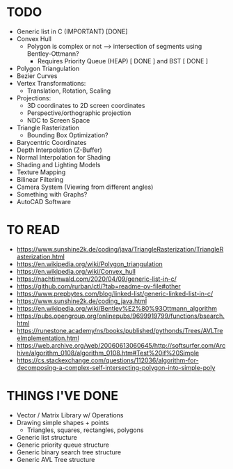 # TODO
- Generic list in C (IMPORTANT) [DONE]
- Convex Hull
	- Polygon is complex or not --> intersection of segments using Bentley-Ottmann?
		- Requires Priority Queue (HEAP) [ DONE ] and BST [ DONE ]
- Polygon Triangulation
- Bezier Curves
- Vertex Transformations:
	- Translation, Rotation, Scaling
- Projections:
	- 3D coordinates to 2D screen coordinates
	- Perspective/orthographic projection
	- NDC to Screen Space
- Triangle Rasterization
	- Bounding Box Optimization?
- Barycentric Coordinates
- Depth Interpolation (Z-Buffer)
- Normal Interpolation for Shading
- Shading and Lighting Models
- Texture Mapping
- Bilinear Filtering
- Camera System (Viewing from different angles)
- Something with Graphs?
- AutoCAD Software

# TO READ
- https://www.sunshine2k.de/coding/java/TriangleRasterization/TriangleRasterization.html
- https://en.wikipedia.org/wiki/Polygon_triangulation
- https://en.wikipedia.org/wiki/Convex_hull
- https://nachtimwald.com/2020/04/09/generic-list-in-c/
- https://github.com/rurban/ctl/?tab=readme-ov-file#other
- https://www.prepbytes.com/blog/linked-list/generic-linked-list-in-c/
- https://www.sunshine2k.de/coding_java.html
- https://en.wikipedia.org/wiki/Bentley%E2%80%93Ottmann_algorithm
- https://pubs.opengroup.org/onlinepubs/9699919799/functions/bsearch.html
- https://runestone.academy/ns/books/published/pythonds/Trees/AVLTreeImplementation.html
- https://web.archive.org/web/20060613060645/http://softsurfer.com/Archive/algorithm_0108/algorithm_0108.htm#Test%20if%20Simple
- https://cs.stackexchange.com/questions/112036/algorithm-for-decomposing-a-complex-self-intersecting-polygon-into-simple-poly

# THINGS I'VE DONE
- Vector / Matrix Library w/ Operations
- Drawing simple shapes + points
	- Triangles, squares, rectangles, polygons
- Generic list structure
- Generic priority queue structure
- Generic binary search tree structure
- Generic AVL Tree structure
